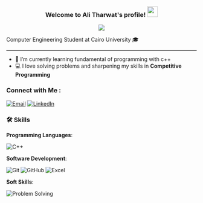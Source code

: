 
<h3 align="center">
  Welcome to Ali Tharwat's profile!
  <img src="https://media.giphy.com/media/hvRJCLFzcasrR4ia7z/giphy.gif" width="28">
</h3>
<!-- Typing SVG by DenverCoder1 - https://github.com/DenverCoder1/readme-typing-svg -->
<p align="center">
  <a href="https://github.com/DenverCoder1/readme-typing-svg"><img src="https://readme-typing-svg.herokuapp.com/?lines=Always%20learning&font=Fira%20Code&center=true&width=440&height=45&color=bb3000&vCenter=true&size=22"></a>
</p> 

Computer Engineering Student at Cairo University 🎓 

---
- 🌱 I’m currently learning fundamental of programming with c++
- 💻 I love solving problems and sharpening my skills in **Competitive Programming** 

### Connect with Me :

[![Email](https://img.shields.io/badge/Email-D14836?style=for-the-badge&logo=gmail&logoColor=white)](mailto:alitharwat128@gmail.com)
[![LinkedIn](https://img.shields.io/badge/LinkedIn-0077B5?style=for-the-badge&logo=linkedin&logoColor=white)]([https://www.linkedin.com/in/ali-tharwat-902817321/])

### 🛠 Skills

**Programming Languages**:

![C++](https://img.shields.io/badge/C%2B%2B-6c008c?style=for-the-badge&logo=c%2B%2B&logoColor=white)

**Software Development**:

![Git](https://img.shields.io/badge/Git-011e71?style=for-the-badge&logo=git&logoColor=white)
![GitHub](https://img.shields.io/badge/GitHub-181717?style=for-the-badge&logo=github&logoColor=white)
![Excel](https://img.shields.io/badge/Excel-017117?style=for-the-badge&logo=excel&logoColor=white)

**Soft Skills**:

![Problem Solving](https://img.shields.io/badge/Problem%20Solving-730044?style=for-the-badge&logo=&logoColor=white)


